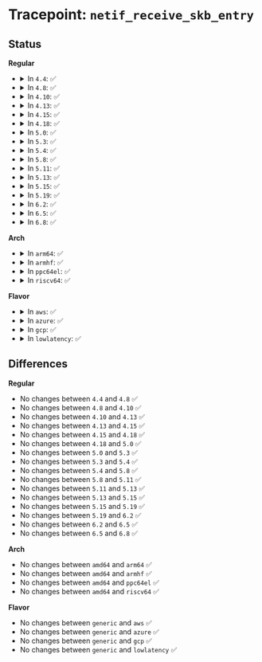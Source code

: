 # Tracepoint: <code>netif_receive_skb_entry</code>

## Status
<b>Regular</b>
<ul>
<li>
<details>
<summary>In <code>4.4</code>: ✅</summary>

Event:

```c
struct trace_event_raw_net_dev_rx_verbose_template {
    struct trace_entry ent;
    u32 __data_loc_name;
    unsigned int napi_id;
    u16 queue_mapping;
    const void *skbaddr;
    bool vlan_tagged;
    u16 vlan_proto;
    u16 vlan_tci;
    u16 protocol;
    u8 ip_summed;
    u32 hash;
    bool l4_hash;
    unsigned int len;
    unsigned int data_len;
    unsigned int truesize;
    bool mac_header_valid;
    int mac_header;
    unsigned char nr_frags;
    u16 gso_size;
    u16 gso_type;
    char __data[0];
};
```
Function:

```c
void trace_event_raw_event_net_dev_rx_verbose_template(void *__data, const struct sk_buff *skb);
```
</details>
</li>
<li>
<details>
<summary>In <code>4.8</code>: ✅</summary>

Event:

```c
struct trace_event_raw_net_dev_rx_verbose_template {
    struct trace_entry ent;
    u32 __data_loc_name;
    unsigned int napi_id;
    u16 queue_mapping;
    const void *skbaddr;
    bool vlan_tagged;
    u16 vlan_proto;
    u16 vlan_tci;
    u16 protocol;
    u8 ip_summed;
    u32 hash;
    bool l4_hash;
    unsigned int len;
    unsigned int data_len;
    unsigned int truesize;
    bool mac_header_valid;
    int mac_header;
    unsigned char nr_frags;
    u16 gso_size;
    u16 gso_type;
    char __data[0];
};
```
Function:

```c
void trace_event_raw_event_net_dev_rx_verbose_template(void *__data, const struct sk_buff *skb);
```
</details>
</li>
<li>
<details>
<summary>In <code>4.10</code>: ✅</summary>

Event:

```c
struct trace_event_raw_net_dev_rx_verbose_template {
    struct trace_entry ent;
    u32 __data_loc_name;
    unsigned int napi_id;
    u16 queue_mapping;
    const void *skbaddr;
    bool vlan_tagged;
    u16 vlan_proto;
    u16 vlan_tci;
    u16 protocol;
    u8 ip_summed;
    u32 hash;
    bool l4_hash;
    unsigned int len;
    unsigned int data_len;
    unsigned int truesize;
    bool mac_header_valid;
    int mac_header;
    unsigned char nr_frags;
    u16 gso_size;
    u16 gso_type;
    char __data[0];
};
```
Function:

```c
void trace_event_raw_event_net_dev_rx_verbose_template(void *__data, const struct sk_buff *skb);
```
</details>
</li>
<li>
<details>
<summary>In <code>4.13</code>: ✅</summary>

Event:

```c
struct trace_event_raw_net_dev_rx_verbose_template {
    struct trace_entry ent;
    u32 __data_loc_name;
    unsigned int napi_id;
    u16 queue_mapping;
    const void *skbaddr;
    bool vlan_tagged;
    u16 vlan_proto;
    u16 vlan_tci;
    u16 protocol;
    u8 ip_summed;
    u32 hash;
    bool l4_hash;
    unsigned int len;
    unsigned int data_len;
    unsigned int truesize;
    bool mac_header_valid;
    int mac_header;
    unsigned char nr_frags;
    u16 gso_size;
    u16 gso_type;
    char __data[0];
};
```
Function:

```c
void trace_event_raw_event_net_dev_rx_verbose_template(void *__data, const struct sk_buff *skb);
```
</details>
</li>
<li>
<details>
<summary>In <code>4.15</code>: ✅</summary>

Event:

```c
struct trace_event_raw_net_dev_rx_verbose_template {
    struct trace_entry ent;
    u32 __data_loc_name;
    unsigned int napi_id;
    u16 queue_mapping;
    const void *skbaddr;
    bool vlan_tagged;
    u16 vlan_proto;
    u16 vlan_tci;
    u16 protocol;
    u8 ip_summed;
    u32 hash;
    bool l4_hash;
    unsigned int len;
    unsigned int data_len;
    unsigned int truesize;
    bool mac_header_valid;
    int mac_header;
    unsigned char nr_frags;
    u16 gso_size;
    u16 gso_type;
    char __data[0];
};
```
Function:

```c
void trace_event_raw_event_net_dev_rx_verbose_template(void *__data, const struct sk_buff *skb);
```
</details>
</li>
<li>
<details>
<summary>In <code>4.18</code>: ✅</summary>

Event:

```c
struct trace_event_raw_net_dev_rx_verbose_template {
    struct trace_entry ent;
    u32 __data_loc_name;
    unsigned int napi_id;
    u16 queue_mapping;
    const void *skbaddr;
    bool vlan_tagged;
    u16 vlan_proto;
    u16 vlan_tci;
    u16 protocol;
    u8 ip_summed;
    u32 hash;
    bool l4_hash;
    unsigned int len;
    unsigned int data_len;
    unsigned int truesize;
    bool mac_header_valid;
    int mac_header;
    unsigned char nr_frags;
    u16 gso_size;
    u16 gso_type;
    char __data[0];
};
```
Function:

```c
void trace_event_raw_event_net_dev_rx_verbose_template(void *__data, const struct sk_buff *skb);
```
</details>
</li>
<li>
<details>
<summary>In <code>5.0</code>: ✅</summary>

Event:

```c
struct trace_event_raw_net_dev_rx_verbose_template {
    struct trace_entry ent;
    u32 __data_loc_name;
    unsigned int napi_id;
    u16 queue_mapping;
    const void *skbaddr;
    bool vlan_tagged;
    u16 vlan_proto;
    u16 vlan_tci;
    u16 protocol;
    u8 ip_summed;
    u32 hash;
    bool l4_hash;
    unsigned int len;
    unsigned int data_len;
    unsigned int truesize;
    bool mac_header_valid;
    int mac_header;
    unsigned char nr_frags;
    u16 gso_size;
    u16 gso_type;
    char __data[0];
};
```
Function:

```c
void trace_event_raw_event_net_dev_rx_verbose_template(void *__data, const struct sk_buff *skb);
```
</details>
</li>
<li>
<details>
<summary>In <code>5.3</code>: ✅</summary>

Event:

```c
struct trace_event_raw_net_dev_rx_verbose_template {
    struct trace_entry ent;
    u32 __data_loc_name;
    unsigned int napi_id;
    u16 queue_mapping;
    const void *skbaddr;
    bool vlan_tagged;
    u16 vlan_proto;
    u16 vlan_tci;
    u16 protocol;
    u8 ip_summed;
    u32 hash;
    bool l4_hash;
    unsigned int len;
    unsigned int data_len;
    unsigned int truesize;
    bool mac_header_valid;
    int mac_header;
    unsigned char nr_frags;
    u16 gso_size;
    u16 gso_type;
    char __data[0];
};
```
Function:

```c
void trace_event_raw_event_net_dev_rx_verbose_template(void *__data, const struct sk_buff *skb);
```
</details>
</li>
<li>
<details>
<summary>In <code>5.4</code>: ✅</summary>

Event:

```c
struct trace_event_raw_net_dev_rx_verbose_template {
    struct trace_entry ent;
    u32 __data_loc_name;
    unsigned int napi_id;
    u16 queue_mapping;
    const void *skbaddr;
    bool vlan_tagged;
    u16 vlan_proto;
    u16 vlan_tci;
    u16 protocol;
    u8 ip_summed;
    u32 hash;
    bool l4_hash;
    unsigned int len;
    unsigned int data_len;
    unsigned int truesize;
    bool mac_header_valid;
    int mac_header;
    unsigned char nr_frags;
    u16 gso_size;
    u16 gso_type;
    char __data[0];
};
```
Function:

```c
void trace_event_raw_event_net_dev_rx_verbose_template(void *__data, const struct sk_buff *skb);
```
</details>
</li>
<li>
<details>
<summary>In <code>5.8</code>: ✅</summary>

Event:

```c
struct trace_event_raw_net_dev_rx_verbose_template {
    struct trace_entry ent;
    u32 __data_loc_name;
    unsigned int napi_id;
    u16 queue_mapping;
    const void *skbaddr;
    bool vlan_tagged;
    u16 vlan_proto;
    u16 vlan_tci;
    u16 protocol;
    u8 ip_summed;
    u32 hash;
    bool l4_hash;
    unsigned int len;
    unsigned int data_len;
    unsigned int truesize;
    bool mac_header_valid;
    int mac_header;
    unsigned char nr_frags;
    u16 gso_size;
    u16 gso_type;
    char __data[0];
};
```
Function:

```c
void trace_event_raw_event_net_dev_rx_verbose_template(void *__data, const struct sk_buff *skb);
```
</details>
</li>
<li>
<details>
<summary>In <code>5.11</code>: ✅</summary>

Event:

```c
struct trace_event_raw_net_dev_rx_verbose_template {
    struct trace_entry ent;
    u32 __data_loc_name;
    unsigned int napi_id;
    u16 queue_mapping;
    const void *skbaddr;
    bool vlan_tagged;
    u16 vlan_proto;
    u16 vlan_tci;
    u16 protocol;
    u8 ip_summed;
    u32 hash;
    bool l4_hash;
    unsigned int len;
    unsigned int data_len;
    unsigned int truesize;
    bool mac_header_valid;
    int mac_header;
    unsigned char nr_frags;
    u16 gso_size;
    u16 gso_type;
    char __data[0];
};
```
Function:

```c
void trace_event_raw_event_net_dev_rx_verbose_template(void *__data, const struct sk_buff *skb);
```
</details>
</li>
<li>
<details>
<summary>In <code>5.13</code>: ✅</summary>

Event:

```c
struct trace_event_raw_net_dev_rx_verbose_template {
    struct trace_entry ent;
    u32 __data_loc_name;
    unsigned int napi_id;
    u16 queue_mapping;
    const void *skbaddr;
    bool vlan_tagged;
    u16 vlan_proto;
    u16 vlan_tci;
    u16 protocol;
    u8 ip_summed;
    u32 hash;
    bool l4_hash;
    unsigned int len;
    unsigned int data_len;
    unsigned int truesize;
    bool mac_header_valid;
    int mac_header;
    unsigned char nr_frags;
    u16 gso_size;
    u16 gso_type;
    char __data[0];
};
```
Function:

```c
void trace_event_raw_event_net_dev_rx_verbose_template(void *__data, const struct sk_buff *skb);
```
</details>
</li>
<li>
<details>
<summary>In <code>5.15</code>: ✅</summary>

Event:

```c
struct trace_event_raw_net_dev_rx_verbose_template {
    struct trace_entry ent;
    u32 __data_loc_name;
    unsigned int napi_id;
    u16 queue_mapping;
    const void *skbaddr;
    bool vlan_tagged;
    u16 vlan_proto;
    u16 vlan_tci;
    u16 protocol;
    u8 ip_summed;
    u32 hash;
    bool l4_hash;
    unsigned int len;
    unsigned int data_len;
    unsigned int truesize;
    bool mac_header_valid;
    int mac_header;
    unsigned char nr_frags;
    u16 gso_size;
    u16 gso_type;
    char __data[0];
};
```
Function:

```c
void trace_event_raw_event_net_dev_rx_verbose_template(void *__data, const struct sk_buff *skb);
```
</details>
</li>
<li>
<details>
<summary>In <code>5.19</code>: ✅</summary>

Event:

```c
struct trace_event_raw_net_dev_rx_verbose_template {
    struct trace_entry ent;
    u32 __data_loc_name;
    unsigned int napi_id;
    u16 queue_mapping;
    const void *skbaddr;
    bool vlan_tagged;
    u16 vlan_proto;
    u16 vlan_tci;
    u16 protocol;
    u8 ip_summed;
    u32 hash;
    bool l4_hash;
    unsigned int len;
    unsigned int data_len;
    unsigned int truesize;
    bool mac_header_valid;
    int mac_header;
    unsigned char nr_frags;
    u16 gso_size;
    u16 gso_type;
    char __data[0];
};
```
Function:

```c
void trace_event_raw_event_net_dev_rx_verbose_template(void *__data, const struct sk_buff *skb);
```
</details>
</li>
<li>
<details>
<summary>In <code>6.2</code>: ✅</summary>

Event:

```c
struct trace_event_raw_net_dev_rx_verbose_template {
    struct trace_entry ent;
    u32 __data_loc_name;
    unsigned int napi_id;
    u16 queue_mapping;
    const void *skbaddr;
    bool vlan_tagged;
    u16 vlan_proto;
    u16 vlan_tci;
    u16 protocol;
    u8 ip_summed;
    u32 hash;
    bool l4_hash;
    unsigned int len;
    unsigned int data_len;
    unsigned int truesize;
    bool mac_header_valid;
    int mac_header;
    unsigned char nr_frags;
    u16 gso_size;
    u16 gso_type;
    char __data[0];
};
```
Function:

```c
void trace_event_raw_event_net_dev_rx_verbose_template(void *__data, const struct sk_buff *skb);
```
</details>
</li>
<li>
<details>
<summary>In <code>6.5</code>: ✅</summary>

Event:

```c
struct trace_event_raw_net_dev_rx_verbose_template {
    struct trace_entry ent;
    u32 __data_loc_name;
    unsigned int napi_id;
    u16 queue_mapping;
    const void *skbaddr;
    bool vlan_tagged;
    u16 vlan_proto;
    u16 vlan_tci;
    u16 protocol;
    u8 ip_summed;
    u32 hash;
    bool l4_hash;
    unsigned int len;
    unsigned int data_len;
    unsigned int truesize;
    bool mac_header_valid;
    int mac_header;
    unsigned char nr_frags;
    u16 gso_size;
    u16 gso_type;
    char __data[0];
};
```
Function:

```c
void trace_event_raw_event_net_dev_rx_verbose_template(void *__data, const struct sk_buff *skb);
```
</details>
</li>
<li>
<details>
<summary>In <code>6.8</code>: ✅</summary>

Event:

```c
struct trace_event_raw_net_dev_rx_verbose_template {
    struct trace_entry ent;
    u32 __data_loc_name;
    unsigned int napi_id;
    u16 queue_mapping;
    const void *skbaddr;
    bool vlan_tagged;
    u16 vlan_proto;
    u16 vlan_tci;
    u16 protocol;
    u8 ip_summed;
    u32 hash;
    bool l4_hash;
    unsigned int len;
    unsigned int data_len;
    unsigned int truesize;
    bool mac_header_valid;
    int mac_header;
    unsigned char nr_frags;
    u16 gso_size;
    u16 gso_type;
    char __data[0];
};
```
Function:

```c
void trace_event_raw_event_net_dev_rx_verbose_template(void *__data, const struct sk_buff *skb);
```
</details>
</li>
</ul>
<b>Arch</b>
<ul>
<li>
<details>
<summary>In <code>arm64</code>: ✅</summary>

Event:

```c
struct trace_event_raw_net_dev_rx_verbose_template {
    struct trace_entry ent;
    u32 __data_loc_name;
    unsigned int napi_id;
    u16 queue_mapping;
    const void *skbaddr;
    bool vlan_tagged;
    u16 vlan_proto;
    u16 vlan_tci;
    u16 protocol;
    u8 ip_summed;
    u32 hash;
    bool l4_hash;
    unsigned int len;
    unsigned int data_len;
    unsigned int truesize;
    bool mac_header_valid;
    int mac_header;
    unsigned char nr_frags;
    u16 gso_size;
    u16 gso_type;
    char __data[0];
};
```
Function:

```c
void trace_event_raw_event_net_dev_rx_verbose_template(void *__data, const struct sk_buff *skb);
```
</details>
</li>
<li>
<details>
<summary>In <code>armhf</code>: ✅</summary>

Event:

```c
struct trace_event_raw_net_dev_rx_verbose_template {
    struct trace_entry ent;
    u32 __data_loc_name;
    unsigned int napi_id;
    u16 queue_mapping;
    const void *skbaddr;
    bool vlan_tagged;
    u16 vlan_proto;
    u16 vlan_tci;
    u16 protocol;
    u8 ip_summed;
    u32 hash;
    bool l4_hash;
    unsigned int len;
    unsigned int data_len;
    unsigned int truesize;
    bool mac_header_valid;
    int mac_header;
    unsigned char nr_frags;
    u16 gso_size;
    u16 gso_type;
    char __data[0];
};
```
Function:

```c
void trace_event_raw_event_net_dev_rx_verbose_template(void *__data, const struct sk_buff *skb);
```
</details>
</li>
<li>
<details>
<summary>In <code>ppc64el</code>: ✅</summary>

Event:

```c
struct trace_event_raw_net_dev_rx_verbose_template {
    struct trace_entry ent;
    u32 __data_loc_name;
    unsigned int napi_id;
    u16 queue_mapping;
    const void *skbaddr;
    bool vlan_tagged;
    u16 vlan_proto;
    u16 vlan_tci;
    u16 protocol;
    u8 ip_summed;
    u32 hash;
    bool l4_hash;
    unsigned int len;
    unsigned int data_len;
    unsigned int truesize;
    bool mac_header_valid;
    int mac_header;
    unsigned char nr_frags;
    u16 gso_size;
    u16 gso_type;
    char __data[0];
};
```
Function:

```c
void trace_event_raw_event_net_dev_rx_verbose_template(void *__data, const struct sk_buff *skb);
```
</details>
</li>
<li>
<details>
<summary>In <code>riscv64</code>: ✅</summary>

Event:

```c
struct trace_event_raw_net_dev_rx_verbose_template {
    struct trace_entry ent;
    u32 __data_loc_name;
    unsigned int napi_id;
    u16 queue_mapping;
    const void *skbaddr;
    bool vlan_tagged;
    u16 vlan_proto;
    u16 vlan_tci;
    u16 protocol;
    u8 ip_summed;
    u32 hash;
    bool l4_hash;
    unsigned int len;
    unsigned int data_len;
    unsigned int truesize;
    bool mac_header_valid;
    int mac_header;
    unsigned char nr_frags;
    u16 gso_size;
    u16 gso_type;
    char __data[0];
};
```
Function:

```c
void trace_event_raw_event_net_dev_rx_verbose_template(void *__data, const struct sk_buff *skb);
```
</details>
</li>
</ul>
<b>Flavor</b>
<ul>
<li>
<details>
<summary>In <code>aws</code>: ✅</summary>

Event:

```c
struct trace_event_raw_net_dev_rx_verbose_template {
    struct trace_entry ent;
    u32 __data_loc_name;
    unsigned int napi_id;
    u16 queue_mapping;
    const void *skbaddr;
    bool vlan_tagged;
    u16 vlan_proto;
    u16 vlan_tci;
    u16 protocol;
    u8 ip_summed;
    u32 hash;
    bool l4_hash;
    unsigned int len;
    unsigned int data_len;
    unsigned int truesize;
    bool mac_header_valid;
    int mac_header;
    unsigned char nr_frags;
    u16 gso_size;
    u16 gso_type;
    char __data[0];
};
```
Function:

```c
void trace_event_raw_event_net_dev_rx_verbose_template(void *__data, const struct sk_buff *skb);
```
</details>
</li>
<li>
<details>
<summary>In <code>azure</code>: ✅</summary>

Event:

```c
struct trace_event_raw_net_dev_rx_verbose_template {
    struct trace_entry ent;
    u32 __data_loc_name;
    unsigned int napi_id;
    u16 queue_mapping;
    const void *skbaddr;
    bool vlan_tagged;
    u16 vlan_proto;
    u16 vlan_tci;
    u16 protocol;
    u8 ip_summed;
    u32 hash;
    bool l4_hash;
    unsigned int len;
    unsigned int data_len;
    unsigned int truesize;
    bool mac_header_valid;
    int mac_header;
    unsigned char nr_frags;
    u16 gso_size;
    u16 gso_type;
    char __data[0];
};
```
Function:

```c
void trace_event_raw_event_net_dev_rx_verbose_template(void *__data, const struct sk_buff *skb);
```
</details>
</li>
<li>
<details>
<summary>In <code>gcp</code>: ✅</summary>

Event:

```c
struct trace_event_raw_net_dev_rx_verbose_template {
    struct trace_entry ent;
    u32 __data_loc_name;
    unsigned int napi_id;
    u16 queue_mapping;
    const void *skbaddr;
    bool vlan_tagged;
    u16 vlan_proto;
    u16 vlan_tci;
    u16 protocol;
    u8 ip_summed;
    u32 hash;
    bool l4_hash;
    unsigned int len;
    unsigned int data_len;
    unsigned int truesize;
    bool mac_header_valid;
    int mac_header;
    unsigned char nr_frags;
    u16 gso_size;
    u16 gso_type;
    char __data[0];
};
```
Function:

```c
void trace_event_raw_event_net_dev_rx_verbose_template(void *__data, const struct sk_buff *skb);
```
</details>
</li>
<li>
<details>
<summary>In <code>lowlatency</code>: ✅</summary>

Event:

```c
struct trace_event_raw_net_dev_rx_verbose_template {
    struct trace_entry ent;
    u32 __data_loc_name;
    unsigned int napi_id;
    u16 queue_mapping;
    const void *skbaddr;
    bool vlan_tagged;
    u16 vlan_proto;
    u16 vlan_tci;
    u16 protocol;
    u8 ip_summed;
    u32 hash;
    bool l4_hash;
    unsigned int len;
    unsigned int data_len;
    unsigned int truesize;
    bool mac_header_valid;
    int mac_header;
    unsigned char nr_frags;
    u16 gso_size;
    u16 gso_type;
    char __data[0];
};
```
Function:

```c
void trace_event_raw_event_net_dev_rx_verbose_template(void *__data, const struct sk_buff *skb);
```
</details>
</li>
</ul>

## Differences
<b>Regular</b>
<ul>
<li>
No changes between <code>4.4</code> and <code>4.8</code> ✅
</li>
<li>
No changes between <code>4.8</code> and <code>4.10</code> ✅
</li>
<li>
No changes between <code>4.10</code> and <code>4.13</code> ✅
</li>
<li>
No changes between <code>4.13</code> and <code>4.15</code> ✅
</li>
<li>
No changes between <code>4.15</code> and <code>4.18</code> ✅
</li>
<li>
No changes between <code>4.18</code> and <code>5.0</code> ✅
</li>
<li>
No changes between <code>5.0</code> and <code>5.3</code> ✅
</li>
<li>
No changes between <code>5.3</code> and <code>5.4</code> ✅
</li>
<li>
No changes between <code>5.4</code> and <code>5.8</code> ✅
</li>
<li>
No changes between <code>5.8</code> and <code>5.11</code> ✅
</li>
<li>
No changes between <code>5.11</code> and <code>5.13</code> ✅
</li>
<li>
No changes between <code>5.13</code> and <code>5.15</code> ✅
</li>
<li>
No changes between <code>5.15</code> and <code>5.19</code> ✅
</li>
<li>
No changes between <code>5.19</code> and <code>6.2</code> ✅
</li>
<li>
No changes between <code>6.2</code> and <code>6.5</code> ✅
</li>
<li>
No changes between <code>6.5</code> and <code>6.8</code> ✅
</li>
</ul>
<b>Arch</b>
<ul>
<li>
No changes between <code>amd64</code> and <code>arm64</code> ✅
</li>
<li>
No changes between <code>amd64</code> and <code>armhf</code> ✅
</li>
<li>
No changes between <code>amd64</code> and <code>ppc64el</code> ✅
</li>
<li>
No changes between <code>amd64</code> and <code>riscv64</code> ✅
</li>
</ul>
<b>Flavor</b>
<ul>
<li>
No changes between <code>generic</code> and <code>aws</code> ✅
</li>
<li>
No changes between <code>generic</code> and <code>azure</code> ✅
</li>
<li>
No changes between <code>generic</code> and <code>gcp</code> ✅
</li>
<li>
No changes between <code>generic</code> and <code>lowlatency</code> ✅
</li>
</ul>
